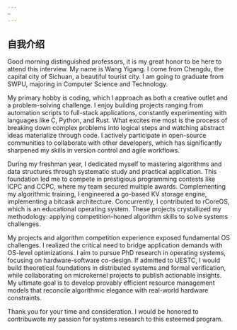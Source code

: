 ```yaml
---
~
---
```

## 自我介绍

Good morning distinguished professors, it is my great honor to be here to attend this interview. My name is Wang Yigang. I come from Chengdu, the capital city of Sichuan, a beautiful tourist city. I am going to graduate from SWPU, majoring in Computer Science and Technology.
 
My primary hobby is coding, which I approach as both a creative outlet and a problem-solving challenge. I enjoy building projects ranging from automation scripts to full-stack applications, constantly experimenting with languages like C, Python, and Rust. What excites me most is the process of breaking down complex problems into logical steps and watching abstract ideas materialize through code. I actively participate in open-source communities to collaborate with other developers, which has significantly sharpened my skills in version control and agile workflows.

During my freshman year, I dedicated myself to mastering algorithms and data structures through systematic study and practical application. This foundation led me to compete in prestigious programming contests like ICPC and CCPC, where my team secured multiple awards. Complementing my algorithmic training, I engineered a go-based KV storage engine, implementing a bitcask architecture. Concurrently, I contributed to rCoreOS, which is an educational operating system. These projects crystallized my methodology: applying competition-honed algorithm skills to solve systems challenges.

My projects and algorithm competition experience exposed fundamental OS challenges. I realized the critical need to bridge application demands with OS-level optimizations. I aim to pursue PhD research in operating systems, focusing on hardware-software co-design. If admitted to UESTC, I would build theoretical foundations in distributed systems and formal verification, while collaborating on microkernel projects to publish actionable insights. My ultimate goal is to develop provably efficient resource management models that reconcile algorithmic elegance with real-world hardware constraints. 

Thank you for your time and consideration. I would be honored to contribuwote my passion for systems research to this esteemed program.

